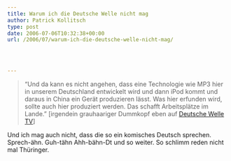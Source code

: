 ```yaml
---
title: Warum ich die Deutsche Welle nicht mag
author: Patrick Kollitsch
type: post
date: 2006-07-06T10:32:38+00:00
url: /2006/07/warum-ich-die-deutsche-welle-nicht-mag/




---
```


  


> &#8220;Und da kann es nicht angehen, dass eine Technologie wie MP3 hier in unserem Deutschland entwickelt wird und dann iPod kommt und daraus in China ein Ger&auml;t produzieren l&auml;sst. Was hier erfunden wird, sollte auch hier produziert werden. Das schafft Arbeitspl&auml;tze im Lande.&#8221; [irgendein grauhaariger Dummkopf eben auf [Deutsche Welle TV][1]]

Und ich mag auch nicht, dass die so ein komisches Deutsch sprechen. Sprech-&auml;hn. Guh-t&auml;hn Ahh-b&auml;hn-Dt und so weiter. So schlimm reden nicht mal Th&uuml;ringer.

 [1]: http://www.dw-world.de/